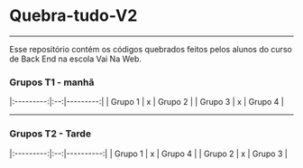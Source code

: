 # Quebra-tudo-V2
---
Esse repositório contém os códigos quebrados feitos pelos alunos do curso de Back End na escola Vai Na Web. 

### Grupos T1 - manhã

|:---------:|:--:|---------:|
| Grupo 1   | x  | Grupo 2  |
| Grupo 3   | x  | Grupo 4  |

---
### Grupos T2 - Tarde

|:---------:|:--:|----------:|
| Grupo 1   | x  | Grupo 4  |
| Grupo 2   | x  | Grupo 3  |
